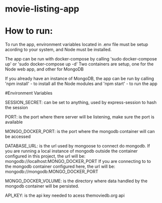# movie-listing-app

# How to run:

To run the app, environment variables located in .env file must be setup acording to your system, and Node must be installed.

The app can be run with docker-compose by calling
                    'sudo docker-compose up' 
                                or
                    'sudo docker-compose up -d'
Two containers are setup, one for the Node web app, and other for MongoDB

If you already have an instance of MongoDB, the app can be run by calling
                        'npm install'   - to install all the Node modules
                            and
                        'npm start'     - to run the app

#Environment Variables

SESSION_SECRET: can be set to anything, used by express-session  to hash the session

PORT:   is the port where there server will be listening, make sure the port is available

MONGO_DOCKER_PORT: is the port where the mongodb container will can be accessed

DATABASE_URL: is the url used by mongoose to connect do mongodb.
If you are running a local instance of mongodb outside the container configured in this project, the url will be:
                    mongodb://localhost:MONGO_DOCKER_PORT
If you are connecting to to the mongodb container configured here, the url will be:
                    mongodb://mongodb:MONGO_DOCKER_PORT

MONGO_DOCKER_VOLUME: is the directory where data handled by the mongodb container will be persisted. 

API_KEY: is the api key needed to acess themoviedb.org api